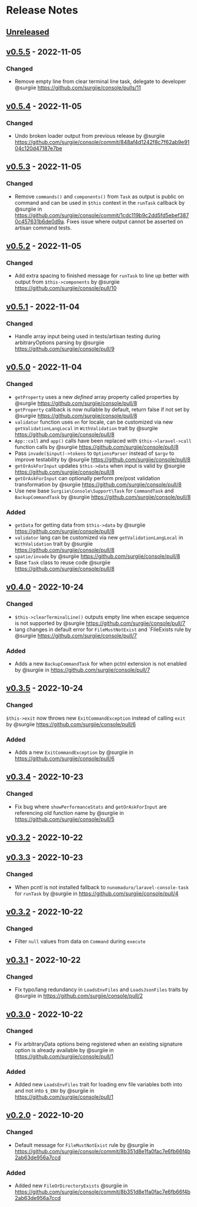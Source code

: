 # Release Notes

## [Unreleased](https://github.com/surgiie/console/compare/v0.5.5...master)

## [v0.5.5](https://github.com/surgiie/console/compare/v0.5.3...v0.5.5) - 2022-11-05

### Changed
- Remove empty line from clear terminal line task, delegate to developer @surgiie https://github.com/surgiie/console/pulls/11
## [v0.5.4](https://github.com/surgiie/console/compare/v0.5.3...v0.5.4) - 2022-11-05

### Changed
- Undo broken loader output from previous release by @surgiie https://github.com/surgiie/console/commit/848af4d1242f8c7f62ab9e9104c120d47187e7be
## [v0.5.3](https://github.com/surgiie/console/compare/v0.5.2...v0.5.3) - 2022-11-05

### Changed
- Remove `commands()` and `components()` from `Task` as output is public on command and can be used in `$this` context in the `runTask` callback by @surgiie in https://github.com/surgiie/console/commit/1cdc119b9c2dd5fd5ebef3870c457631b6de0d9a. Fixes issue where output cannot be asserted on artisan command tests.


## [v0.5.2](https://github.com/surgiie/console/compare/v0.5.1...v0.5.2) - 2022-11-05

### Changed
- Add extra spacing to finished message for `runTask` to line up better with output from `$this->components` by @surgiie https://github.com/surgiie/console/pull/10

## [v0.5.1](https://github.com/surgiie/console/compare/v0.5.0...v0.5.1) - 2022-11-04
### Changed
- Handle array input being used in tests/artisan testing during arbitraryOptions parsing by @surgiie https://github.com/surgiie/console/pull/9
## [v0.5.0](https://github.com/surgiie/console/compare/v0.4.0...v0.5.0) - 2022-11-04
### Changed
- `getProperty` uses a new *defined* array property called properties by @surgiie https://github.com/surgiie/console/pull/8
- `getProperty` callback is now nullable by default, return false if not set by @surgiie https://github.com/surgiie/console/pull/8
- `validator` function uses `en` for locale, can be customized via new `getValidationLangLocal` in `WithValidation` trait by @surgiie https://github.com/surgiie/console/pull/8
- `App::call` and `app()` calls have been replaced with `$this->laravel->call` function calls by @surgiie https://github.com/surgiie/console/pull/8
- Pass `invade($input)->tokens` to `OptionsParser` instead of `$argv` to improve testability by @surgiie https://github.com/surgiie/console/pull/8
- `getOrAskForInput` updates `$this->data` when input is valid by @surgiie https://github.com/surgiie/console/pull/8
- `getOrAskForInput` can optionally perform pre/post validation transformation by @surgiie https://github.com/surgiie/console/pull/8
- Use new base `Surgiie\Console\Support\Task` for `CommandTask` and `BackupCommandTask` by @surgiie https://github.com/surgiie/console/pull/8

### Added
- `getData` for getting data from `$this->data` by @surgiie https://github.com/surgiie/console/pull/8
- `validator` lang can be customized via new `getValidationLangLocal` in `WithValidation` trait by @surgiie https://github.com/surgiie/console/pull/8
- `spatie/invade` by @surgiie https://github.com/surgiie/console/pull/8
- Base `Task` class to reuse code @surgiie https://github.com/surgiie/console/pull/8

## [v0.4.0](https://github.com/surgiie/console/compare/v0.3.5...v0.4.0) - 2022-10-24
### Changed
- `$this->clearTerminalLine()` outputs empty line when escape sequence is not supported by @surgiie https://github.com/surgiie/console/pull/7
- lang changes in default error for `FileMustNotExist` and `FileExists rule by @surgiie https://github.com/surgiie/console/pull/7
### Added

- Adds a new `BackupCommandTask` for when pctnl extension is not enabled by @surgiie in https://github.com/surgiie/console/pull/7
## [v0.3.5](https://github.com/surgiie/console/compare/v0.3.4...v0.3.5) - 2022-10-24
### Changed
`$this->exit` now throws new `ExitCommandException` instead of calling `exit` by @surgiie https://github.com/surgiie/console/pull/6
### Added

- Adds a new `ExitCommandException` by @surgiie in https://github.com/surgiie/console/pull/6
## [v0.3.4](https://github.com/surgiie/console/compare/v0.3.3...v0.3.4) - 2022-10-23
### Changed

- Fix bug where `showPerformanceStats` and `getOrAskForInput` are referencing old function name by @surgiie in https://github.com/surgiie/console/pull/5
## [v0.3.2](https://github.com/surgiie/console/compare/v0.3.0...v0.3.2) - 2022-10-22

## [v0.3.3](https://github.com/surgiie/console/compare/v0.3.2...v0.3.3) - 2022-10-23
### Changed

- When pcntl is not installed fallback to `nunomaduro/laravel-console-task` for `runTask` by @surgiie in https://github.com/surgiie/console/pull/4
## [v0.3.2](https://github.com/surgiie/console/compare/v0.3.0...v0.3.2) - 2022-10-22

### Changed

- Filter `null` values from data on `Command` during `execute`
## [v0.3.1](https://github.com/surgiie/console/compare/v0.3.0...v0.3.1) - 2022-10-22

### Changed

- Fix typo/lang redundancy in `LoadsEnvFiles` and `LoadsJsonFiles` traits by @surgiie in https://github.com/surgiie/console/pull/2

## [v0.3.0](https://github.com/surgiie/console/compare/v0.2.0...v0.3.0) - 2022-10-22

### Changed

- Fix arbitraryData options being registered when an existing signature option is already available by @surgiie in https://github.com/surgiie/console/pull/1

### Added

- Added new `LoadsEnvFiles` trait for loading env file variables both into and not into `$_ENV` by @surgiie in https://github.com/surgiie/console/pull/1

## [v0.2.0](https://github.com/surgiie/console/compare/v0.1.0...v0.2.0) - 2022-10-20

### Changed

- Default message for `FileMustNotExist` rule by @surgiie in https://github.com/surgiie/console/commit/8b351d8e1fa0fac7e6fb66f4b2ab63de956a7ccd

### Added

- Added new `FileOrDirectoryExists` @surgiie in https://github.com/surgiie/console/commit/8b351d8e1fa0fac7e6fb66f4b2ab63de956a7ccd
